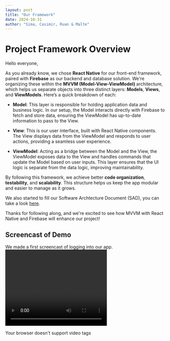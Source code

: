 ```yaml
---
layout: post
title: "Our Framework"
date: 2024-10-31
author: "Sima, Casimir, Ruan & Malte"
---
```


# Project Framework Overview

Hello everyone,

As you already know, we chose **React Native** for our front-end framework, paired with **Firebase** as our backend and database solution. We're organizing these within the **MVVM (Model-View-ViewModel)** architecture, which helps us separate objects into three distinct layers: **Models**, **Views**, and **ViewModels**. Here’s a quick breakdown of each:

- **Model**: This layer is responsible for holding application data and business logic. In our setup, the Model interacts directly with Firebase to fetch and store data, ensuring the ViewModel has up-to-date information to pass to the View.

- **View**: This is our user interface, built with React Native components. The View displays data from the ViewModel and responds to user actions, providing a seamless user experience.

- **ViewModel**: Acting as a bridge between the Model and the View, the ViewModel exposes data to the View and handles commands that update the Model based on user inputs. This layer ensures that the UI logic is separate from the data logic, improving maintainability.

By following this framework, we achieve better **code organization**, **testability**, and **scalability**. This structure helps us keep the app modular and easier to manage as it grows.

We also started to fill our Software Archtecture Document (SAD), you can take a look [here](https://github.com/DHBW-Malte/gardeningApp/blob/main/green-fingers/docs/SoftwareArchitectureDocument.md).

Thanks for following along, and we're excited to see how MVVM with React Native and Firebase will enhance our project!

## Screencast of Demo

We made a first screencast of logging into our app.
<video width="320" height="240" controls>

  <source scr="/gardeningApp/docs/assets/screencasts/screencast-login.mp4" type="video/mp4">
  Your browser doesn't support video tags
</video>
